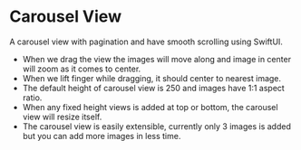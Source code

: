 # Carousel View
A carousel view with pagination and have smooth scrolling using SwiftUI.

- When we drag the view the images will move along and image in center will zoom as it comes to center.
- When we lift finger while dragging, it should center to nearest image.
- The default height of carousel view is 250 and images have 1:1 aspect ratio.
- When any fixed height views is added at top or bottom, the carousel view will resize itself.
- The carousel view is easily extensible, currently only 3 images is added but you can add more images in less time. 